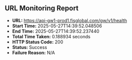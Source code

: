 ## URL Monitoring Report

- **URL:** https://api-gw1-prod1.fisglobal.com/gw/v1/health
- **Start Time:** 2025-05-27T14:39:52.048506
- **End Time:** 2025-05-27T14:39:52.237440
- **Total Time Taken:** 0.188934 seconds
- **HTTP Status Code:** 200
- **Status:** Success
- **Failure Reason:** N/A
